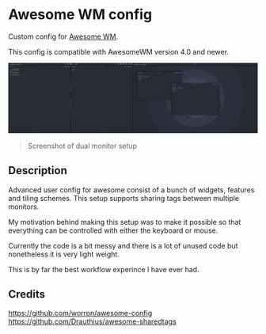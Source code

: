 # Awesome WM config
Custom config for [Awesome WM](http://awesome.naquadah.org).

This config is compatible with AwesomeWM version 4.0 and newer.

![preview](./preview.png)
> Screenshot of dual monitor setup


## Description
Advanced user config for awesome consist of a bunch of widgets, features and tiling schemes. This setup supports sharing tags between multiple monitors.

My motivation behind making this setup was to make it possible so that everything can be controlled with either the keyboard or mouse.

Currently the code is a bit messy and there is a lot of unused code but nonetheless it is very light weight.

This is by far the best workflow experince I have ever had.



## Credits
https://github.com/worron/awesome-config
https://github.com/Drauthius/awesome-sharedtags
